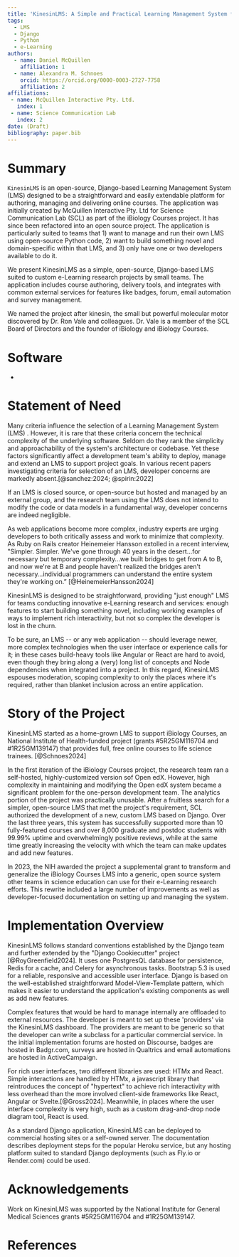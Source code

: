 ```yaml
---
title: 'KinesinLMS: A Simple and Practical Learning Management System for (Very) Small Teams'
tags:
  - LMS
  - Django
  - Python
  - e-Learning
authors:
  - name: Daniel McQuillen
    affiliation: 1 
  - name: Alexandra M. Schnoes
    orcid: https://orcid.org/0000-0003-2727-7758
    affiliation: 2
affiliations:
 - name: McQuillen Interactive Pty. Ltd.
   index: 1
 - name: Science Communication Lab
   index: 2
date: (Draft)
bibliography: paper.bib
---
```


# Summary

``KinesinLMS`` is an open-source, Django-based Learning Management System (LMS) designed to be a straightforward
and easily extendable platform for authoring, managing and delivering online courses. The application was initially
created by McQuillen Interactive Pty. Ltd for Science Communication Lab (SCL) as part of the iBiology Courses project.
It has since been refactored into an open source project. The application is particularly suited to teams that 1) want
to manage and run their own LMS using open-source Python code, 2) want to build something novel and domain-specific
within that LMS, and 3) only have one or two developers available to do it.

We present KinesinLMS as a simple, open-source, Django-based LMS suited to custom e-Learning research projects by small
teams. The application includes course authoring, delivery tools, and integrates with common external services for
features like badges, forum, email automation and survey management.

We named the project after kinesin, the small but powerful molecular motor discovered by Dr. Ron Vale and colleagues.
Dr. Vale is a member of the SCL Board of Directors and the founder of iBiology and iBiology Courses.

# Software

-

# Statement of Need

Many criteria influence the selection of a Learning Management System (LMS) . However, it is rare that these criteria
concern the technical complexity of the underlying software. Seldom do they rank the simplicity and approachability of
the system's architecture or codebase. Yet these factors significantly affect a development team's ability to deploy,
manage and extend an LMS to support project goals. In various recent papers investigating criteria for selection of an
LMS, developer concerns are markedly absent.[@sanchez:2024; @spirin:2022]

If an LMS is closed source, or open-source but hosted and managed by an external group, and the research team using
the LMS does not intend to modify the code or data models in a fundamental way, developer concerns are indeed negligible.

As web applications become more complex, industry experts are urging developers to both critically assess and work to
minimize that complexity. As Ruby on Rails creator Heinemeier Hansson extolled in a recent interview, "Simpler. Simpler.
We've gone through 40 years in the desert…for necessary but temporary complexity…we built bridges to get from A to B,
and now we're at B and people haven't realized the bridges aren't necessary…individual programmers can understand the
entire system they're working on.” [@HeinemeierHansson2024]

KinesinLMS is designed to be straightforward, providing "just enough" LMS for teams conducting innovative e-Learning
research and services: enough features to start building something novel, including working examples of ways to implement
rich interactivity, but not so complex the developer is lost in the churn.

To be sure, an LMS -- or any web application -- should leverage newer, more complex technologies when the user interface
or experience calls for it; in these cases build-heavy tools like Angular or React are hard to avoid, even though they
bring along a (very) long list of concepts and Node dependencies when integrated into a project. In this regard, KinesinLMS
espouses moderation, scoping complexity to only the places where it's required, rather than blanket inclusion across an
entire application.

# Story of the Project

KinesinLMS started as a home-grown LMS to support iBiology Courses, an National Institute of Health-funded project (grants #5R25GM116704 and #1R25GM139147) that provides full, free online courses to life science trainees. [@Schnoes2024]

In the first iteration of the iBiology Courses project, the research team ran a self-hosted, highly-customized version sof Open edX. However, high complexity in maintaining and modifying the Open edX system became a significant problem for the one-person development team. The analytics portion of the project was practically unusable. After a fruitless search for a simpler, open-source LMS that met the project's requirement, SCL authorized the development of a new,  custom LMS based on Django. Over the last three years, this system has successfully supported more than 10 fully-featured courses and over 8,000 graduate and postdoc students with 99.99% uptime and overwhelmingly positive reviews, while at the same time greatly increasing the velocity with which the team can make updates and add new features.

In 2023, the NIH awarded the project a supplemental grant to transform and generalize the iBiology Courses LMS into a generic, open source system other teams in science education can use for their e-Learning research efforts. This rewrite included a large number of improvements as well as developer-focused documentation on setting up and managing the system.

# Implementation Overview

KinesinLMS follows standard conventions established by the Django team and further extended by the "Django Cookiecutter" project [@RoyGreenfield2024]. It uses one PostgresQL database for persistence, Redis for a cache, and Celery for asynchronous tasks. Bootstrap 5.3 is used for a reliable, responsive and accessible user interface. Django is based on the well-established straightforward Model-View-Template pattern, which makes it easier to understand the application's existing components as well as add new features.

Complex features that would be hard to manage internally are offloaded to external resources. The developer is meant to set up these 'providers' via the KinesinLMS dashboard. The providers are meant to be generic so that the developer can write a subclass for a particular commercial service. In the initial implementation forums are hosted on Discourse, badges are hosted in Badgr.com, surveys are hosted in Qualtrics and email automations are hosted in ActiveCampaign.

For rich user interfaces, two different libraries are used: HTMx and React. Simple interactions are handled by HTMx, a javascript library that reintroduces the concept of "hypertext" to achieve rich interactivity with less overhead than the more involved client-side frameworks like React, Angular or Svelte.[@Gross2024]. Meanwhile, in places where the user interface complexity is very high, such as a custom drag-and-drop node diagram tool, React is used.

As a standard Django application, KinesinLMS can be deployed to commercial hosting sites or a self-owned server. The documentation describes deployment steps for the popular Heroku service, but any hosting platform suited to standard Django deployments (such as Fly.io or Render.com) could be used.

# Acknowledgements

Work on KinesinLMS was supported by the National Institute for General Medical Sciences grants #5R25GM116704 and #1R25GM139147.

# References

